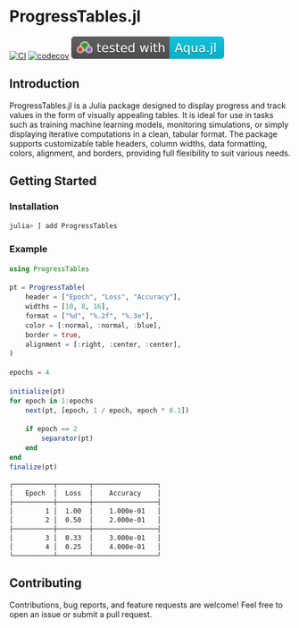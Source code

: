 # ProgressTables.jl

[![CI](https://github.com/raphasampaio/ProgressTables.jl/actions/workflows/CI.yml/badge.svg)](https://github.com/raphasampaio/ProgressTables.jl/actions/workflows/CI.yml)
[![codecov](https://codecov.io/gh/raphasampaio/ProgressTables.jl/graph/badge.svg?token=7tA9ajgsLf)](https://codecov.io/gh/raphasampaio/ProgressTables.jl)
[![Aqua](https://raw.githubusercontent.com/JuliaTesting/Aqua.jl/master/badge.svg)](https://github.com/JuliaTesting/Aqua.jl)

## Introduction

ProgressTables.jl is a Julia package designed to display progress and track values in the form of visually appealing tables. It is ideal for use in tasks such as training machine learning models, monitoring simulations, or simply displaying iterative computations in a clean, tabular format. The package supports customizable table headers, column widths, data formatting, colors, alignment, and borders, providing full flexibility to suit various needs.

## Getting Started

### Installation

```julia
julia> ] add ProgressTables
```

### Example

```julia
using ProgressTables

pt = ProgressTable(
    header = ["Epoch", "Loss", "Accuracy"],
    widths = [10, 8, 16],
    format = ["%d", "%.2f", "%.3e"],
    color = [:normal, :normal, :blue],
    border = true,
    alignment = [:right, :center, :center],
)

epochs = 4

initialize(pt)
for epoch in 1:epochs
    next(pt, [epoch, 1 / epoch, epoch * 0.1])

    if epoch == 2
        separator(pt)
    end
end
finalize(pt)
```

```console
┌──────────┬────────┬────────────────┐
│   Epoch  │  Loss  │    Accuracy    │
├──────────┼────────┼────────────────┤
│        1 │  1.00  │    1.000e-01   │
│        2 │  0.50  │    2.000e-01   │
├──────────┼────────┼────────────────┤
│        3 │  0.33  │    3.000e-01   │
│        4 │  0.25  │    4.000e-01   │
└──────────┴────────┴────────────────┘
```

## Contributing

Contributions, bug reports, and feature requests are welcome! Feel free to open an issue or submit a pull request.